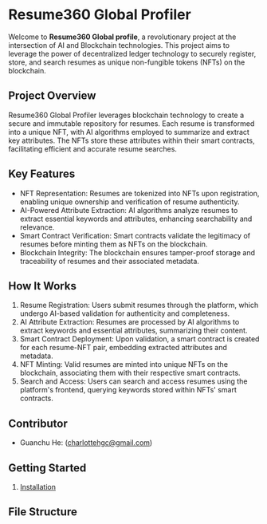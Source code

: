 # Resume360 Global Profiler

Welcome to **Resume360 Global profile**, a revolutionary project at the intersection of AI and Blockchain technologies. This project aims to leverage the power of decentralized ledger technology to securely register, store, and search resumes as unique non-fungible tokens (NFTs) on the blockchain.

## Project Overview

Resume360 Global Profiler leverages blockchain technology to create a secure and immutable repository for resumes. Each resume is transformed into a unique NFT, with AI algorithms employed to summarize and extract key attributes. The NFTs store these attributes within their smart contracts, facilitating efficient and accurate resume searches.

## Key Features

* NFT Representation: Resumes are tokenized into NFTs upon registration, enabling unique ownership and verification of resume authenticity.
* AI-Powered Attribute Extraction: AI algorithms analyze resumes to extract essential keywords and attributes, enhancing searchability and relevance.
* Smart Contract Verification: Smart contracts validate the legitimacy of resumes before minting them as NFTs on the blockchain.
* Blockchain Integrity: The blockchain ensures tamper-proof storage and traceability of resumes and their associated metadata.

## How It Works

1. Resume Registration: Users submit resumes through the platform, which undergo AI-based validation for authenticity and completeness.
1. AI Attribute Extraction: Resumes are processed by AI algorithms to extract keywords and essential attributes, summarizing their content.
1. Smart Contract Deployment: Upon validation, a smart contract is created for each resume-NFT pair, embedding extracted attributes and metadata.
1. NFT Minting: Valid resumes are minted into unique NFTs on the blockchain, associating them with their respective smart contracts.
1. Search and Access: Users can search and access resumes using the platform's frontend, querying keywords stored within NFTs' smart contracts.

## Contributor

* Guanchu He: (<charlottehgc@gmail.com>)

## Getting Started

1. [Installation](docs/Installation.md)

## File Structure
